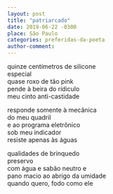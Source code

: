 ```yaml
---
layout: post
title: "patriarcado"
date: 2019-06-22 -0300
place: São Paulo
categories: preferidas-da-poeta
author-comment:
---
```


<!--more-->
quinze centímetros de silicone  
especial  
quase roxo de tão pink  
pende à beira do rídiculo  
meu cinto anti-castidade  

responde somente à mecânica  
do meu quadril  
e ao programa eletrônico  
sob meu indicador  
resiste apenas às águas  

qualidades de brinquedo  
preservo  
com água e sabão neutro e  
pano macio ao abrigo da umidade  
quando quero, fodo como ele  
